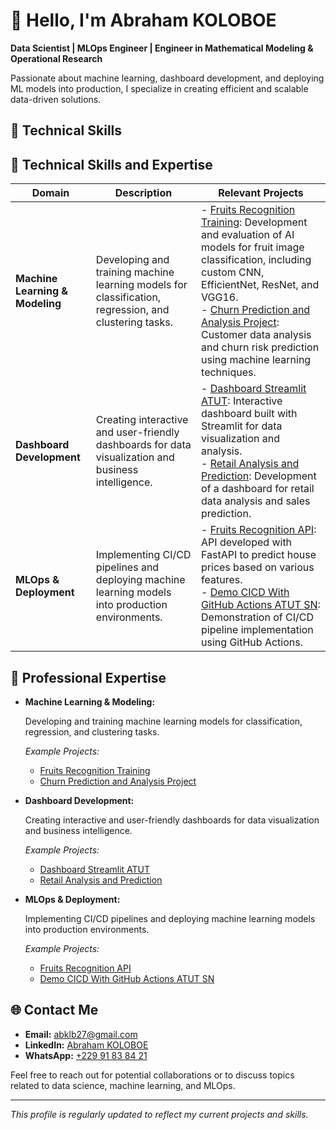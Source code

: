 # 👋 Hello, I'm **Abraham KOLOBOE**

**Data Scientist | MLOps Engineer | Engineer in Mathematical Modeling & Operational Research**

Passionate about machine learning, dashboard development, and deploying ML models into production, I specialize in creating efficient and scalable data-driven solutions.

## 🔧 Technical Skills
## 🔧 Technical Skills and Expertise

| **Domain**                   | **Description**                                                                                                                                                                                                                   | **Relevant Projects**                                                                                                                                                                                                                                                                                                                                                                                                                                                                                   |
|------------------------------|-----------------------------------------------------------------------------------------------------------------------------------------------------------------------------------------------------------------------------------|----------------------------------------------------------------------------------------------------------------------------------------------------------------------------------------------------------------------------------------------------------------------------------------------------------------------------------------------------------------------------------------------------------------------------------------------------------------------------------------------------------|
| **Machine Learning & Modeling** | Developing and training machine learning models for classification, regression, and clustering tasks.                                                                                                                            | - [Fruits Recognition Training](https://github.com/abrahamkoloboe27/Fruits-Recognition-Training): Development and evaluation of AI models for fruit image classification, including custom CNN, EfficientNet, ResNet, and VGG16.<br>- [Churn Prediction and Analysis Project](https://github.com/abrahamkoloboe27/Churn-Prediction-and-Analysis-Project): Customer data analysis and churn risk prediction using machine learning techniques.                                                                                                                                                                                                                   |
| **Dashboard Development**    | Creating interactive and user-friendly dashboards for data visualization and business intelligence.                                                                                                                               | - [Dashboard Streamlit ATUT](https://github.com/abrahamkoloboe27/Dashboard-Streamlit-ATUT): Interactive dashboard built with Streamlit for data visualization and analysis.<br>- [Retail Analysis and Prediction](https://github.com/abrahamkoloboe27/Retail-Analysis-and-Prediction): Development of a dashboard for retail data analysis and sales prediction.                                                                                                                                                                                                                   |
| **MLOps & Deployment**       | Implementing CI/CD pipelines and deploying machine learning models into production environments.                                                                                                                                   | - [Fruits Recognition API](https://github.com/abrahamkoloboe27/Fruits-Recognition-API): API developed with FastAPI to predict house prices based on various features.<br>- [Demo CICD With GitHub Actions ATUT SN](https://github.com/abrahamkoloboe27/Demo-CICD-With-Github-Actions-ATUT-SN): Demonstration of CI/CD pipeline implementation using GitHub Actions.                                                                                                                                                                                                                   |

## 💼 Professional Expertise

- **Machine Learning & Modeling:**
  
  Developing and training machine learning models for classification, regression, and clustering tasks.
  
  *Example Projects:*
  
  - [Fruits Recognition Training](https://github.com/abrahamkoloboe27/Fruits-Recognition-Training)
  - [Churn Prediction and Analysis Project](https://github.com/abrahamkoloboe27/Churn-Prediction-and-Analysis-Project)

- **Dashboard Development:**
  
  Creating interactive and user-friendly dashboards for data visualization and business intelligence.
  
  *Example Projects:*
  
  - [Dashboard Streamlit ATUT](https://github.com/abrahamkoloboe27/Dashboard-Streamlit-ATUT)
  - [Retail Analysis and Prediction](https://github.com/abrahamkoloboe27/Retail-Analysis-and-Prediction)

- **MLOps & Deployment:**
  
  Implementing CI/CD pipelines and deploying machine learning models into production environments.
  
  *Example Projects:*
  
  - [Fruits Recognition API](https://github.com/abrahamkoloboe27/Fruits-Recognition-API)
  - [Demo CICD With GitHub Actions ATUT SN](https://github.com/abrahamkoloboe27/Demo-CICD-With-Github-Actions-ATUT-SN)

## 🌐 Contact Me

- **Email:** abklb27@gmail.com
- **LinkedIn:** [Abraham KOLOBOE](https://www.linkedin.com/in/abraham-zacharie-koloboe-data-science-ia-generative-llms-machine-learning/)
- **WhatsApp:** [+229 91 83 84 21](https://wa.me/22991838421)

Feel free to reach out for potential collaborations or to discuss topics related to data science, machine learning, and MLOps.

---

*This profile is regularly updated to reflect my current projects and skills.*
